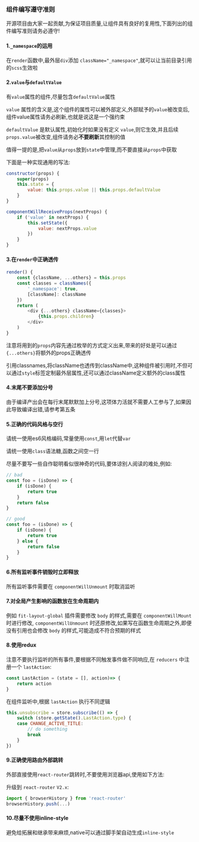 ### 组件编写遵守准则

开源项目由大家一起贡献,为保证项目质量,让组件具有良好的复用性,下面列出的组件编写准则请务必遵守!

#### 1.`_namespace`的运用

在`render`函数中,最外层`div`添加 `className="_namespace"`,就可以让当前目录引用的`scss`生效啦

#### 2.`value`与`defaultValue`

有`value`属性的组件,尽量包含`defaultValue`属性

`value` 属性的含义是,这个组件的属性可以被外部定义,外部赋予的`value`被改变后,组件value属性请务必刷新,也就是说这是一个强约束

`defaultValue` 是默认属性,初始化时如果没有定义 `value`,则它生效,并且后续 `props.value`被改变,组件请务必**不要刷新**其控制的值

值得一提的是,把`value`从`props`放到`state`中管理,而不要直接从`props`中获取

下面是一种实现通用的写法:

~~~js
constructor(props) {
    super(props)
    this.state = {
        value: this.props.value || this.props.defaultValue
    }
}

componentWillReceiveProps(nextProps) {
    if ('value' in nextProps) {
        this.setState({
            value: nextProps.value
        })
    }
}
~~~

#### 3.在`render`中正确透传

~~~js
render() {
    const {className, ...others} = this.props
    const classes = classNames({
        '_namespace': true,
        [className]: className
    })
    return (
        <div {...others} className={classes}>
            {this.props.children}
        </div>
    )
}
~~~

注意将用到的`props`内容先通过枚举的方式定义出来,带来的好处是可以通过`{...others}`将额外的props正确透传

引用classnames,将className也透传到className中,这种组件被引用时,不但可以通过`style`标签定制最外层属性,还可以通过className定义额外的class属性

#### 4.末尾不要添加分号

由于编译产出会在每行末尾默默加上分号,这项体力活就不需要人工参与了,如果因此导致编译出错,请参考第五条

#### 5.正确的代码风格与空行

请统一使用es6风格编码,常量使用`const`,用`let`代替`var`

请统一使用`class`语法糖,函数之间空一行

尽量不要写一些自作聪明看似很神奇的代码,要体谅别人阅读的难处,例如:

~~~js
// bad
const foo = (isDone) => {
    if (isDone) {
        return true
    }
    return false
}

// good
const foo = (isDone) => {
    if (isDone) {
        return true
    } else {
        return false
    }
}
~~~

#### 6.所有监听事件销毁时立即释放

所有监听事件需要在 `componentWillUnmount` 时取消监听

#### 7.对全局产生影响的函数放在生命周期内

例如 `fit-layout-global` 插件需要修改 `body` 的样式,需要在 `componentWillMount` 时进行修改, `componentWillUnmount` 时还原修改,如果写在函数生命周期之外,即便没有引用也会修改 `body` 的样式,可能造成不符合预期的样式

#### 8.使用redux

注意不要执行监听的所有事件,要根据不同触发事件做不同响应,在 `reducers` 中注册一个 `lastAction`:

~~~js
const LastAction = (state = [], action)=> {
    return action
}
~~~

在组件监听中,根据 `lastAction` 执行不同逻辑
~~~js
this.unsubscribe = store.subscribe(() => {
    switch (store.getState().LastAction.type) {
    case CHANGE_ACTIVE_TITLE:
        // do something
        break
    }
})
~~~

#### 9.正确使用路由外部跳转

外部直接使用`react-router`跳转时,不要使用浏览器api,使用如下方法:

升级到 `react-router` `V2.x`:

~~~js
import { browserHistory } from 'react-router'
browserHistory.push(...)
~~~

#### 10.尽量不使用inline-style

避免给拓展和继承带来麻烦,native可以通过脚手架自动生成`inline-style`
